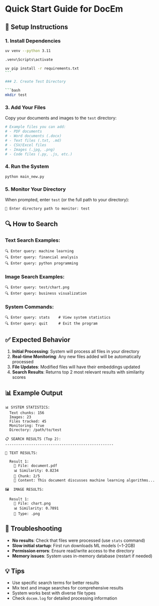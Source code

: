 # Quick Start Guide for DocEm

## 🚀 Setup Instructions

### 1. Install Dependencies

```bash
uv venv --python 3.11
```

```bash
.venv\Scripts\activate
```

````bash
uv pip install -r requirements.txt
```

### 2. Create Test Directory

```bash
mkdir test
````

### 3. Add Your Files

Copy your documents and images to the `test` directory:

```bash
# Example files you can add:
# - PDF documents
# - Word documents (.docx)
# - Text files (.txt, .md)
# - CSV/Excel files
# - Images (.jpg, .png)
# - Code files (.py, .js, etc.)
```

### 4. Run the System

```bash
python main_new.py
```

### 5. Monitor Your Directory

When prompted, enter `test` (or the full path to your directory):

```
📁 Enter directory path to monitor: test
```

## 🔍 How to Search

### Text Search Examples:

```
🔍 Enter query: machine learning
🔍 Enter query: financial analysis
🔍 Enter query: python programming
```

### Image Search Examples:

```
🔍 Enter query: test/chart.png
🔍 Enter query: business visualization
```

### System Commands:

```
🔍 Enter query: stats    # View system statistics
🔍 Enter query: quit     # Exit the program
```

## ✅ Expected Behavior

1. **Initial Processing**: System will process all files in your directory
2. **Real-time Monitoring**: Any new files added will be automatically processed
3. **File Updates**: Modified files will have their embeddings updated
4. **Search Results**: Returns top 2 most relevant results with similarity scores

## 📊 Example Output

```
📊 SYSTEM STATISTICS:
  Text chunks: 156
  Images: 23
  Files tracked: 45
  Monitoring: True
  Directory: /path/to/test

📋 SEARCH RESULTS (Top 2):
--------------------------------------------------

📄 TEXT RESULTS:

  Result 1:
    📁 File: document.pdf
    📊 Similarity: 0.8234
    📑 Chunk: 2/5
    📝 Content: This document discusses machine learning algorithms...

🖼️  IMAGE RESULTS:

  Result 1:
    📁 File: chart.png
    📊 Similarity: 0.7891
    🎨 Type: .png
```

## 🚨 Troubleshooting

- **No results**: Check that files were processed (use `stats` command)
- **Slow initial startup**: First run downloads ML models (~1-2GB)
- **Permission errors**: Ensure read/write access to the directory
- **Memory issues**: System uses in-memory database (restart if needed)

## 💡 Tips

- Use specific search terms for better results
- Mix text and image searches for comprehensive results
- System works best with diverse file types
- Check `docem.log` for detailed processing information

```

```
